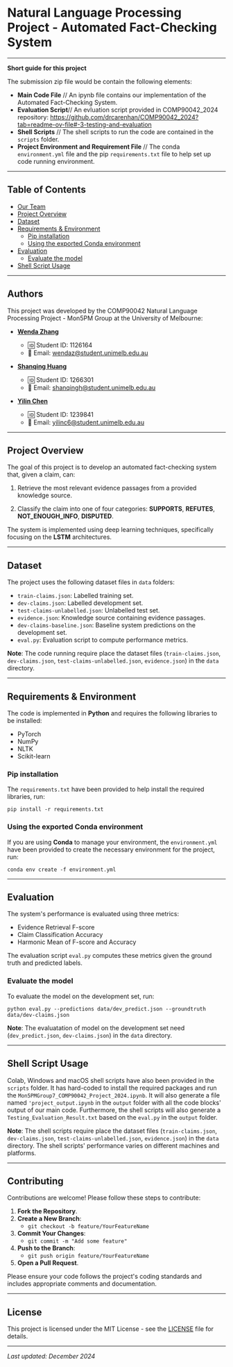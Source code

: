 # Natural Language Processing Project - Automated Fact-Checking System

--------------------------------------------------------------------------------------------------------------------------------------------------------------

**Short guide for this project**

The submission zip file would be contain the following elements:

- **Main Code File** // An ipynb file contains our implementation of the Automated Fact-Checking System.
- **Evaluation Script**// An evluation script provided in COMP90042_2024 repository: https://github.com/drcarenhan/COMP90042_2024?tab=readme-ov-file#-3-testing-and-evaluation
- **Shell Scripts** // The shell scripts to run the code are contained in the `scripts` folder.
- **Project Environment and Requirement File** // The conda `environment.yml` file and the pip `requirements.txt` file to help set up code running environment.

--------------------------------------------------------------------------------------------------------------------------------------------------------------

## Table of Contents

- [Our Team](#our-team)
- [Project Overview](#project-overview)
- [Dataset](#dataset)
- [Requirements & Environment](#requirements--environment)
    - [Pip installation](#pip-installation)
    - [Using the exported Conda environment](#using-the-exported-conda-environment)
- [Evaluation](#evaluation)
    - [Evaluate the model](#evaluate-the-model)
- [Shell Script Usage](#shell-script-usage)

--------------------------------------------------------------------------------------------------------------------------------------------------------------

## Authors

This project was developed by the COMP90042 Natural Language Processing Project - Mon5PM Group at the University of Melbourne:

- **[Wenda Zhang](https://github.com/WendaZhang08)**

  - 🆔 Student ID: 1126164
  - 📧 Email: [wendaz@student.unimelb.edu.au](mailto:wendaz@student.unimelb.edu.au)

- **[Shanqing Huang](https://github.com/shanqingh)**

  - 🆔 Student ID: 1266301
  - 📧 Email: [shanqingh@student.unimelb.edu.au](mailto:shanqingh@student.unimelb.edu.au)

- **[Yilin Chen](https://github.com/6188145)**

  - 🆔 Student ID: 1239841
  - 📧 Email: [yilinc6@student.unimelb.edu.au](mailto:yilinc6@student.unimelb.edu.au)

--------------------------------------------------------------------------------------------------------------------------------------------------------------

## Project Overview

The goal of this project is to develop an automated fact-checking system that, given a claim, can:

1. Retrieve the most relevant evidence passages from a provided knowledge source.

2. Classify the claim into one of four categories: **SUPPORTS**, **REFUTES**, **NOT_ENOUGH_INFO**, **DISPUTED**.

The system is implemented using deep learning techniques, specifically focusing on the **LSTM** architectures.

--------------------------------------------------------------------------------------------------------------------------------------------------------------

## Dataset

The project uses the following dataset files in `data` folders:

- `train-claims.json`: Labelled training set.
- `dev-claims.json`: Labelled development set.
- `test-claims-unlabelled.json`: Unlabelled test set.
- `evidence.json`: Knowledge source containing evidence passages.
- `dev-claims-baseline.json`: Baseline system predictions on the development set.
- `eval.py`: Evaluation script to compute performance metrics.

**Note**: The code running require place the dataset files (`train-claims.json`, `dev-claims.json`, `test-claims-unlabelled.json`, `evidence.json`) in the `data` directory.

--------------------------------------------------------------------------------------------------------------------------------------------------------------

## Requirements & Environment

The code is implemented in **Python** and requires the following libraries to be installed:

- PyTorch
- NumPy
- NLTK
- Scikit-learn


### Pip installation

The `requirements.txt` have been provided to help install the required libraries, run:

```
pip install -r requirements.txt
```

### Using the exported Conda environment

If you are using **Conda** to manage your environment, the `environment.yml` have been provided to create the necessary environment for the project, run:

```
conda env create -f environment.yml
```

--------------------------------------------------------------------------------------------------------------------------------------------------------------

## Evaluation

The system's performance is evaluated using three metrics:

- Evidence Retrieval F-score
- Claim Classification Accuracy
- Harmonic Mean of F-score and Accuracy

The evaluation script `eval.py` computes these metrics given the ground truth and predicted labels.

### Evaluate the model

To evaluate the model on the development set, run:

```
python eval.py --predictions data/dev_predict.json --groundtruth data/dev-claims.json
```

**Note**: The evaluatation of model on the development set need (`dev_predict.json`, `dev-claims.json`) in the `data` directory.

--------------------------------------------------------------------------------------------------------------------------------------------------------------

## Shell Script Usage

Colab, Windows and macOS shell scripts have also been provided in the `scripts` folder. It has hard-coded to install the required packages and run the `Mon5PMGroup7_COMP90042_Project_2024.ipynb`. It will also generate a file named `'project_output.ipynb` in the `output` folder with all the code blocks' output of our main code. Furthermore, the shell scripts will also generate a `Testing_Evaluation_Result.txt` based on the `eval.py` in the `output` folder.

**Note**: The shell scripts require place the dataset files (`train-claims.json`, `dev-claims.json`, `test-claims-unlabelled.json`, `evidence.json`) in the `data` directory. The shell scripts' performance varies on different machines and platforms.

---

## Contributing

Contributions are welcome! Please follow these steps to contribute:

1. **Fork the Repository**.
2. **Create a New Branch**:
   - `git checkout -b feature/YourFeatureName`
3. **Commit Your Changes**:
   - `git commit -m "Add some feature"`
4. **Push to the Branch**:
   - `git push origin feature/YourFeatureName`
5. **Open a Pull Request**.

Please ensure your code follows the project's coding standards and includes appropriate comments and documentation.

---

## License
This project is licensed under the MIT License - see the [LICENSE](LICENSE) file for details.

---

*Last updated: December 2024*
